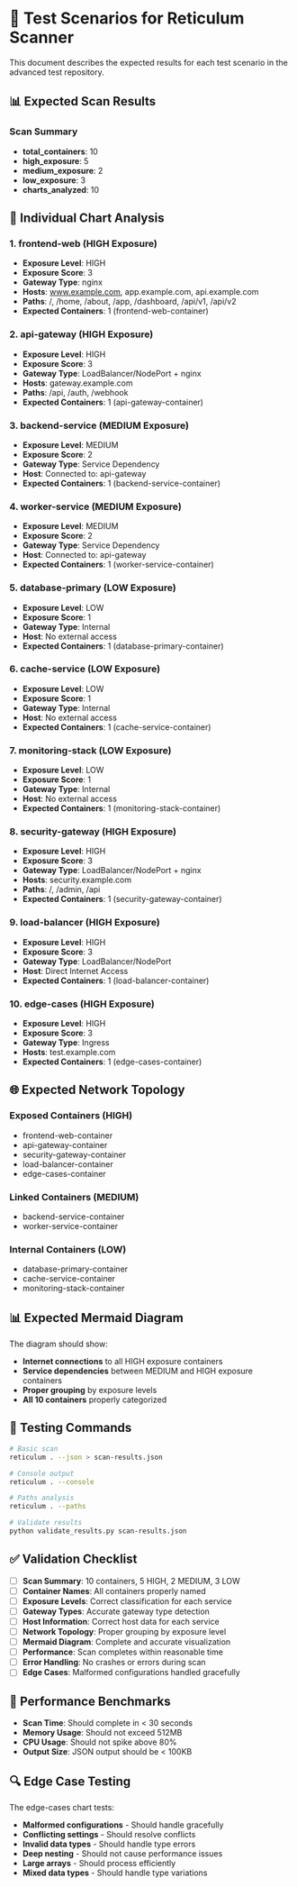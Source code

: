 # 🧪 Test Scenarios for Reticulum Scanner

This document describes the expected results for each test scenario in the advanced test repository.

## 📊 **Expected Scan Results**

### **Scan Summary**
- **total_containers**: 10
- **high_exposure**: 5
- **medium_exposure**: 2
- **low_exposure**: 3
- **charts_analyzed**: 10

## 🎯 **Individual Chart Analysis**

### **1. frontend-web (HIGH Exposure)**
- **Exposure Level**: HIGH
- **Exposure Score**: 3
- **Gateway Type**: nginx
- **Hosts**: www.example.com, app.example.com, api.example.com
- **Paths**: /, /home, /about, /app, /dashboard, /api/v1, /api/v2
- **Expected Containers**: 1 (frontend-web-container)

### **2. api-gateway (HIGH Exposure)**
- **Exposure Level**: HIGH
- **Exposure Score**: 3
- **Gateway Type**: LoadBalancer/NodePort + nginx
- **Hosts**: gateway.example.com
- **Paths**: /api, /auth, /webhook
- **Expected Containers**: 1 (api-gateway-container)

### **3. backend-service (MEDIUM Exposure)**
- **Exposure Level**: MEDIUM
- **Exposure Score**: 2
- **Gateway Type**: Service Dependency
- **Host**: Connected to: api-gateway
- **Expected Containers**: 1 (backend-service-container)

### **4. worker-service (MEDIUM Exposure)**
- **Exposure Level**: MEDIUM
- **Exposure Score**: 2
- **Gateway Type**: Service Dependency
- **Host**: Connected to: api-gateway
- **Expected Containers**: 1 (worker-service-container)

### **5. database-primary (LOW Exposure)**
- **Exposure Level**: LOW
- **Exposure Score**: 1
- **Gateway Type**: Internal
- **Host**: No external access
- **Expected Containers**: 1 (database-primary-container)

### **6. cache-service (LOW Exposure)**
- **Exposure Level**: LOW
- **Exposure Score**: 1
- **Gateway Type**: Internal
- **Host**: No external access
- **Expected Containers**: 1 (cache-service-container)

### **7. monitoring-stack (LOW Exposure)**
- **Exposure Level**: LOW
- **Exposure Score**: 1
- **Gateway Type**: Internal
- **Host**: No external access
- **Expected Containers**: 1 (monitoring-stack-container)

### **8. security-gateway (HIGH Exposure)**
- **Exposure Level**: HIGH
- **Exposure Score**: 3
- **Gateway Type**: LoadBalancer/NodePort + nginx
- **Hosts**: security.example.com
- **Paths**: /, /admin, /api
- **Expected Containers**: 1 (security-gateway-container)

### **9. load-balancer (HIGH Exposure)**
- **Exposure Level**: HIGH
- **Exposure Score**: 3
- **Gateway Type**: LoadBalancer/NodePort
- **Host**: Direct Internet Access
- **Expected Containers**: 1 (load-balancer-container)

### **10. edge-cases (HIGH Exposure)**
- **Exposure Level**: HIGH
- **Exposure Score**: 3
- **Gateway Type**: Ingress
- **Hosts**: test.example.com
- **Expected Containers**: 1 (edge-cases-container)

## 🌐 **Expected Network Topology**

### **Exposed Containers (HIGH)**
- frontend-web-container
- api-gateway-container
- security-gateway-container
- load-balancer-container
- edge-cases-container

### **Linked Containers (MEDIUM)**
- backend-service-container
- worker-service-container

### **Internal Containers (LOW)**
- database-primary-container
- cache-service-container
- monitoring-stack-container

## 📊 **Expected Mermaid Diagram**

The diagram should show:
- **Internet connections** to all HIGH exposure containers
- **Service dependencies** between MEDIUM and HIGH exposure containers
- **Proper grouping** by exposure levels
- **All 10 containers** properly categorized

## 🧪 **Testing Commands**

```bash
# Basic scan
reticulum . --json > scan-results.json

# Console output
reticulum . --console

# Paths analysis
reticulum . --paths

# Validate results
python validate_results.py scan-results.json
```

## ✅ **Validation Checklist**

- [ ] **Scan Summary**: 10 containers, 5 HIGH, 2 MEDIUM, 3 LOW
- [ ] **Container Names**: All containers properly named
- [ ] **Exposure Levels**: Correct classification for each service
- [ ] **Gateway Types**: Accurate gateway type detection
- [ ] **Host Information**: Correct host data for each service
- [ ] **Network Topology**: Proper grouping by exposure level
- [ ] **Mermaid Diagram**: Complete and accurate visualization
- [ ] **Performance**: Scan completes within reasonable time
- [ ] **Error Handling**: No crashes or errors during scan
- [ ] **Edge Cases**: Malformed configurations handled gracefully

## 🚀 **Performance Benchmarks**

- **Scan Time**: Should complete in < 30 seconds
- **Memory Usage**: Should not exceed 512MB
- **CPU Usage**: Should not spike above 80%
- **Output Size**: JSON output should be < 100KB

## 🔍 **Edge Case Testing**

The edge-cases chart tests:
- **Malformed configurations** - Should handle gracefully
- **Conflicting settings** - Should resolve conflicts
- **Invalid data types** - Should handle type errors
- **Deep nesting** - Should not cause performance issues
- **Large arrays** - Should process efficiently
- **Mixed data types** - Should handle type variations
